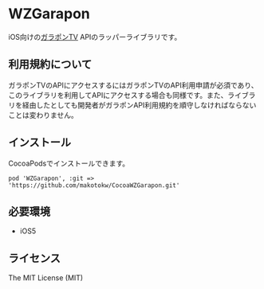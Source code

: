 WZGarapon
========

iOS向けの[ガラポンTV](http://garapon.tv/) APIのラッパーライブラリです。

## 利用規約について

ガラポンTVのAPIにアクセスするにはガラポンTVのAPI利用申請が必須であり、このライブラリを利用してAPIにアクセスする場合も同様です。また、ライブラリを経由したとしても開発者がガラポンAPI利用規約を順守しなければならないことは変わりません。

## インストール

CocoaPodsでインストールできます。

```ruby:Podfile
pod 'WZGarapon', :git => 'https://github.com/makotokw/CocoaWZGarapon.git'
```

## 必要環境

 * iOS5

## ライセンス

The MIT License (MIT)  
